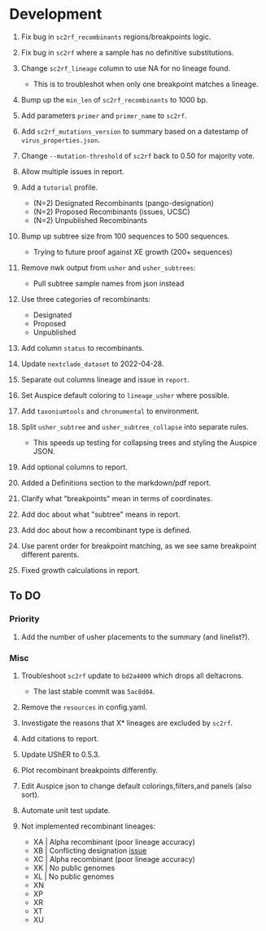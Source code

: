 # Development

1. Fix bug in `sc2rf_recombinants` regions/breakpoints logic.
1. Fix bug in `sc2rf` where a sample has no definitive substitutions.
1. Change `sc2rf_lineage` column to use NA for no lineage found.

    - This is to troubleshot when only one breakpoint matches a lineage.

1. Bump up the `min_len` of `sc2rf_recombinants` to 1000 bp.
1. Add parameters `primer` and `primer_name` to `sc2rf`.
1. Add `sc2rf_mutations_version` to summary based on a datestamp of `virus_properties.json`.
1. Change `--mutation-threshold` of `sc2rf` back to 0.50 for majority vote.
1. Allow multiple issues in report.
1. Add a `tutorial` profile.

    - (N=2) Designated Recombinants (pango-designation)
    - (N=2) Proposed Recombinants (issues, UCSC)
    - (N=2) Unpublished Recombinants

1. Bump up subtree size from 100 sequences to 500 sequences.

    - Trying to future proof against XE growth (200+ sequences)

1. Remove nwk output from `usher` and `usher_subtrees`:

    - Pull subtree sample names from json instead

1. Use three categories of recombinants:

    - Designated
    - Proposed
    - Unpublished

1. Add column `status` to recombinants.
1. Update `nextclade_dataset` to 2022-04-28.
1. Separate out columns lineage and issue in `report`.
1. Set Auspice default coloring to `lineage_usher` where possible.
1. Add `taxoniumtools` and `chronumental` to environment.
1. Split `usher_subtree` and `usher_subtree_collapse` into separate rules.

    - This speeds up testing for collapsing trees and styling the Auspice JSON.
1. Add optional columns to report.
1. Added a Definitions section to the markdown/pdf report.
1. Clarify what "breakpoints" mean in terms of coordinates.
1. Add doc about what "subtree" means in report.
1. Add doc about how a recombinant type is defined.
1. Use parent order for breakpoint matching, as we see same breakpoint different parents.
1. Fixed growth calculations in report.

## To DO

### Priority

1. Add the number of usher placements to the summary (and linelist?).

### Misc

1. Troubleshoot `sc2rf` update to `bd2a4009` which drops all deltacrons.

    - The last stable commit was `5ac8d04`.

1. Remove the `resources` in config.yaml.
1. Investigate the reasons that X* lineages are excluded by `sc2rf`.
1. Add citations to report.
1. Update UShER to 0.5.3.
1. Plot recombinant breakpoints differently.
1. Edit Auspice json to change default colorings,filters,and panels (also sort).
1. Automate unit test update.
1. Not implemented recombinant lineages:

    - XA | Alpha recombinant (poor lineage accuracy)
    - XB | Conflicting designation [issue](https://github.com/summercms/covid19-pango-designation/commit/26b7359e34a0b2f122215332b6495fea97ff3fe7)
    - XC | Alpha recombinant (poor lineage accuracy)
    - XK | No public genomes
    - XL | No public genomes
    - XN
    - XP
    - XR
    - XT  
    - XU
